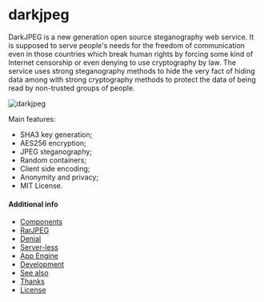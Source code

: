 darkjpeg
========

DarkJPEG is a new generation open source steganography web service. It is supposed to serve people's needs for the freedom of communication even in those countries which break human rights by forcing some kind of Internet censorship or even denying to use cryptography by law. The service uses strong steganography methods to hide the very fact of hiding data among with strong cryptography methods to protect the data of being read by non-trusted groups of people.

![darkjpeg](https://raw.github.com/CybernetiX-S3C/darkjpeg/gh-pages/screen.png)

Main features:
- SHA3 key generation;
- AES256 encryption;
- JPEG steganography;
- Random containers;
- Client side encoding;
- Anonymity and privacy;
- MIT License.

#### Additional info

- [Components](https://github.com/CybernetiX-S3C/darkjpeg/blob/master/NOTES.md#components)
- [RarJPEG](https://github.com/CybernetiX-S3C/darkjpeg/blob/master/NOTES.md#rarjpeg-support)
- [Denial](https://github.com/CybernetiX-S3C/darkjpeg/blob/master/NOTES.md#deniable-encryption)
- [Server-less](https://github.com/CybernetiX-S3C/darkjpeg/blob/master/NOTES.md#server-less)
- [App Engine](https://github.com/CybernetiX-S3C/darkjpeg/blob/master/NOTES.md#app-engine-support)
- [Development](https://github.com/CybernetiX-S3C/darkjpeg/blob/master/NOTES.md#developers-guide)
- [See also](https://github.com/CybernetiX-S3C/darkjpeg/blob/master/NOTES.md#see-also)
- [Thanks](https://github.com/CybernetiX-S3C/darkjpeg/blob/master/NOTES.md#thanks-to)
- [License](https://github.com/CybernetiX-S3C/darkjpeg/blob/master/NOTES.md#license)

